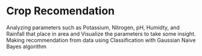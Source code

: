 # Crop Recomendation

Analyzing parameters such as Potassium, Nitrogen, pH, Humidty, and Rainfall that place in
area and Visualize the parameters to take some insight. Making recommendation from data using Classification with
Gaussian Naive Bayes algorithm
